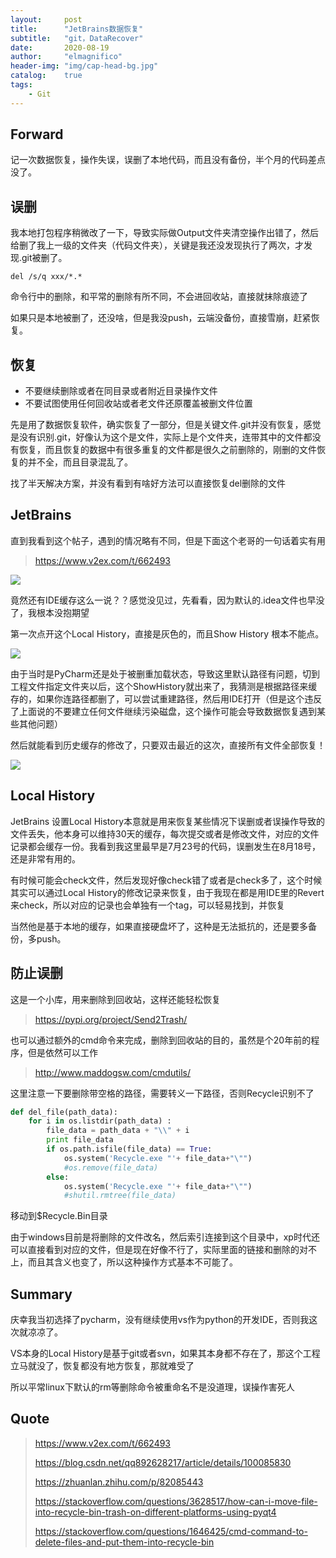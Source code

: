 ```yaml
---
layout:     post
title:      "JetBrains数据恢复"
subtitle:   "git，DataRecover"
date:       2020-08-19
author:     "elmagnifico"
header-img: "img/cap-head-bg.jpg"
catalog:    true
tags:
    - Git
---
```


## Forward

记一次数据恢复，操作失误，误删了本地代码，而且没有备份，半个月的代码差点没了。



## 误删

我本地打包程序稍微改了一下，导致实际做Output文件夹清空操作出错了，然后给删了我上一级的文件夹（代码文件夹），关键是我还没发现执行了两次，才发现.git被删了。

```
del /s/q xxx/*.*
```

命令行中的删除，和平常的删除有所不同，不会进回收站，直接就抹除痕迹了

如果只是本地被删了，还没啥，但是我没push，云端没备份，直接雪崩，赶紧恢复。



## 恢复

- 不要继续删除或者在同目录或者附近目录操作文件
- 不要试图使用任何回收站或者老文件还原覆盖被删文件位置

先是用了数据恢复软件，确实恢复了一部分，但是关键文件.git并没有恢复，感觉是没有识别.git，好像认为这个是文件，实际上是个文件夹，连带其中的文件都没有恢复，而且恢复的数据中有很多重复的文件都是很久之前删除的，刚删的文件恢复的并不全，而且目录混乱了。

找了半天解决方案，并没有看到有啥好方法可以直接恢复del删除的文件



## JetBrains

直到我看到这个帖子，遇到的情况略有不同，但是下面这个老哥的一句话着实有用

> https://www.v2ex.com/t/662493

![](http://img.elmagnifico.tech:9514/static/upload/elmagnifico/9ZLfFlx1Po6InCK.png)

竟然还有IDE缓存这么一说？？感觉没见过，先看看，因为默认的.idea文件也早没了，我根本没抱期望

第一次点开这个Local History，直接是灰色的，而且Show History 根本不能点。

![](http://img.elmagnifico.tech:9514/static/upload/elmagnifico/92fW5SP8GjXkHlN.png)

由于当时是PyCharm还是处于被删重加载状态，导致这里默认路径有问题，切到工程文件指定文件夹以后，这个ShowHistory就出来了，我猜测是根据路径来缓存的，如果你连路径都删了，可以尝试重建路径，然后用IDE打开（但是这个违反了上面说的不要建立任何文件继续污染磁盘，这个操作可能会导致数据恢复遇到某些其他问题）

然后就能看到历史缓存的修改了，只要双击最近的这次，直接所有文件全部恢复！

![](http://img.elmagnifico.tech:9514/static/upload/elmagnifico/HZDeqW4cOw89igb.png)



## Local History

JetBrains 设置Local History本意就是用来恢复某些情况下误删或者误操作导致的文件丢失，他本身可以维持30天的缓存，每次提交或者是修改文件，对应的文件记录都会缓存一份。我看到我这里最早是7月23号的代码，误删发生在8月18号，还是非常有用的。



有时候可能会check文件，然后发现好像check错了或者是check多了，这个时候其实可以通过Local History的修改记录来恢复，由于我现在都是用IDE里的Revert来check，所以对应的记录也会单独有一个tag，可以轻易找到，并恢复



当然他是基于本地的缓存，如果直接硬盘坏了，这种是无法抵抗的，还是要多备份，多push。

## 防止误删

这是一个小库，用来删除到回收站，这样还能轻松恢复

> https://pypi.org/project/Send2Trash/



也可以通过额外的cmd命令来完成，删除到回收站的目的，虽然是个20年前的程序，但是依然可以工作

> http://www.maddogsw.com/cmdutils/

这里注意一下要删除带空格的路径，需要转义一下路径，否则Recycle识别不了

```python
def del_file(path_data):
    for i in os.listdir(path_data) :
        file_data = path_data + "\\" + i
        print file_data
        if os.path.isfile(file_data) == True:
            os.system('Recycle.exe "'+ file_data+"\"")
            #os.remove(file_data)
        else:
            os.system('Recycle.exe "'+ file_data+"\"")
            #shutil.rmtree(file_data)
```



移动到$Recycle.Bin目录

由于windows目前是将删除的文件改名，然后索引连接到这个目录中，xp时代还可以直接看到对应的文件，但是现在好像不行了，实际里面的链接和删除的对不上，而且其含义也变了，所以这种操作方式基本不可能了。



## Summary

庆幸我当初选择了pycharm，没有继续使用vs作为python的开发IDE，否则我这次就凉凉了。

VS本身的Local History是基于git或者svn，如果其本身都不存在了，那这个工程立马就没了，恢复都没有地方恢复，那就难受了

所以平常linux下默认的rm等删除命令被重命名不是没道理，误操作害死人

## Quote

> https://www.v2ex.com/t/662493
>
> https://blog.csdn.net/qq892628217/article/details/100085830
>
> https://zhuanlan.zhihu.com/p/82085443
>
> https://stackoverflow.com/questions/3628517/how-can-i-move-file-into-recycle-bin-trash-on-different-platforms-using-pyqt4
>
> https://stackoverflow.com/questions/1646425/cmd-command-to-delete-files-and-put-them-into-recycle-bin

